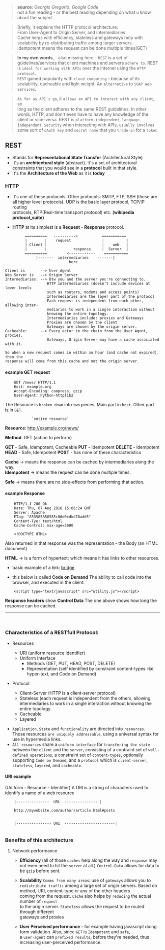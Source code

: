 
> **source**: *Georgio Gregorio*, *Google Code*    
> not a fun reading - or the best reading depending on what u know about the subject.

> Briefly, it explains the HTTP protocol architecture:     
> From User-Agent to Origin Server, and intermediaries.      
Cache helps with efficiency, stateless and gateways help with
scalability by re-distributing traffic among larger servers.    
> Idempotent means the request can be done multiple times(GET)


> __In my own words__, - also missing here - `REST` is a set of guidelines/services
>that client machines and servers `adhere to`. REST is `ideal for working with APIs` 
over the internet using the `HTTP protocol`.   
`REST` gained popularity with `cloud computing` - because of its scalability,
> cacheable and light weight. An `alternative` to `SOAP Web Services`.

> `As far as API's go`, it `allows an API to interact with any client`, so    
> long as the client adheres to the same REST guidelines. In other words, HTTP,
> and don't even have to have any knowledge of the client or vice-versa.
> REST is `platform-independent`, `language-independent`. 
> `Security` when interacting with APIs, `usually involves` some sort of `oAuth key` 
> and `secret name` that you `trade-in` for a `token`.



## REST
* Stands for __Representational State Transfer__ (Architectural Style)    
* It's an __architectural style__ (abstract). It's a set of architectural           
  constraints that you would see in a __protocol__ built in that style.
* It's the __Architecture of the Web__ as it is __today__     

### HTTP
* It's one of these protocols. Other protocols: SMTP, FTP, SSH (these are   
  all higher level protocols). UDP is the basic layer protocol, TCP/IP routing   
  protocols, RTP(Real-time transport protocol) etc.  __(wikipedia protocol_suite)__    

* __HTTP__ at its simplest is a __Request__ - __Response__ protocol.

 ```       
          ==========   ---------->           ===========
          |        |	request              |          |
          | Client |						 |    web   |
          |		   |			response	 |  Server	|	
          ==========         <------------    ===========
          	   |-------  intermediaries    -------|
          	   				  here

Client is       --> User Agent
Web Server is   --> Origin Server
Intermediaries: --> Btw you and the server you're connecting to.
					HTTP intermediaries (doesn't include devices at lower levels
					such as routers, modems and access points)
					Intermediaries are the layer part of the protocol
					Each request is independent from each other, allowing inter-
					mediaries to work in a single interaction without
				 	knowing the entire topology.
				 	Intermediaries include: proxies and Gateways
				 	Proxies are chosen by the client   
				 	Gateways are chosen by the origin server.    
Cacheable:		--> Every actor in the chain from the User Agent, proxies,   
					Gateways, Origin Server may have a cache associated with it.   

So when a new request comes in within an hour (and cache not expired), then the    
response will come from this cache and not the origin server.  

```

#### example GET request

```
	GET /news/ HTTP/1.1
	Host: example.org
	Accept-Encoding: compress, gzip
	User-Agent: Python-httplib2
```

The Resource is `broken down` into `two` pieces. Main part in `host`. Other part      
is in `GET`.

                `entire resource`      
__Resource__: http://example.org/news/

__Method__: GET (action to perform)

__GET__    - Safe, Idempotent, Cacheable
__PUT__    - Idempotent
__DELETE__ - Idempotent
__HEAD__   - Safe, Idempotent
__POST__   - has none of these characteristics

__Cache__     -> means the response can be cached by intermediaries along the way.          
__Idempotent__ -> means the request can be done multiple times.  

__Safe__      -> means there are no side-effects from performing that action.            


#### example Response 

```
	HTTP/1.1 200 Ok
	Date: Thu, 07 Aug 2016 15:06:24 GMT
	Server: Apache
	ETag: "858585858585c00d0cdkd78add5"
	Content-Tye: text/html
	Cache-Control: max-age=3600

	<!DOCTYPE HTML>
```

Also returned in that response was the representation - the Body (an HTML document)     

__HTML__ ->  is a form of hypertext; which means it has links to other resources.

* basic example of a link: <a href="http://bridgetosomewhere.com">bridge</a>

* this below is called __Code on Demand__ 
  The ability to call code into the browser, and executed in the client.

```
	<script type="text/javascript" src="utility.js"></script>
```

__Response headers__ show __Control Data__
  The one above shows how long the response can be cached.


<hr />
<br />

### Characteristics of a RESTfull Protocol:

* Resources
	- URI (uniform resource identifier)
	- Uniform Interface
		- Methods (GET, PUT, HEAD, POST, DELETE)
		- Representation (self identified by constraint content-types like       
		  hyper-text, and Code on Demand)    

* Protocol
	- Client-Server (HTTP is a client-server protocol)
	- Stateless (each request is independent from the others, allowing
				 intermediaries to work in a single interaction without
				 knowing the entire topology.
	- Cacheable  
	- Layered


- `Application`, `State` and `functionality` are directed into `resources`.    
  Those resources `are uniquely addressable`, using a universal syntax for    
  use in hypermedia links.
- `All resources` share a `uniform interface` for `transfering the state`      
   between the `client` and the `server`, consisting of a contraint set 
   of `well-defined operations`, a constraint set of `content-types`, 
   optionally supporting `Code on Demand`, and a `protocol` which is 
   `client-server`, `stateless`, `layered`, and `cacheable`.


#### URI example
(Uniform - Resource - Identifier)
A URI is a string of characters used to identify a name of a web resource

```
	|---------------  URL  --------------- |

	http://mywebsite.com/author/article.html#posts


	|---------------- URI  -----------------------|


```


### Benefits of this architecture

1. Network performance
   - **Efficiency**  (all of those `caches` help along the way and `response` 
				      may not even need to hit the `server` at all.)
				     `Control-Data` allows for data to be `gzip` before sent.    
   
   - **Scalability** `Comes from many areas`: use of `gateways` allows you to 
				     `redistribute traffic` among a large set of origin servers.
				  	  Based on method, URI, content-type or any of the other headers    
				      coming from the request.
				  	 `Cache` also helps by `reducing` the actual number of `request`    
				  	  to the origin server.
				     `Stateless` allows the request to be routed through different    
				      gateways and proxies
   
   - **User Perceived performance** - for example having javascript doing form
								   	  validation.
								   	  Also, since `GET` is `Idempotent` and `safe`,    
								   	  a `user-agent` can `prefixed results`, before     they're needed, thus increasing user-perceived performance.      



















